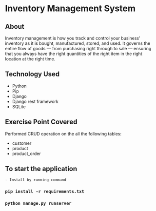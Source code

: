 # Inventory Management System

## About

Inventory management is how you track and control your business’ inventory as it is bought, manufactured, stored, and used. It governs the entire flow of goods — from purchasing right through to sale — ensuring that you always have the right quantities of the right item in the right location at the right time.

## Technology Used

- Python
- Pip
- Django
- Django rest framework
- SQLite

## Exercise Point Covered

Performed CRUD operation on the all the following tables:

- customer
- product
- product_order

## To start the application

    - Install by running command

### `pip install -r requirements.txt`

### `python manage.py runserver`
